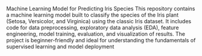  Machine Learning Model for Predicting Iris Species
This repository contains a machine learning model built to classify the species of the Iris plant (Setosa, Versicolor, and Virginica) using the classic Iris dataset. It includes code for data preprocessing, exploratory data analysis (EDA), feature engineering, model training, evaluation, and visualization of results. The project is beginner-friendly and ideal for understanding the fundamentals of supervised learning and model deployment
